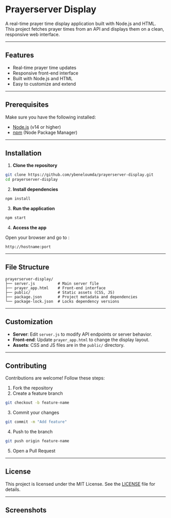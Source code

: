 # Prayerserver Display

&#x20;&#x20;

A real-time prayer time display application built with Node.js and HTML. This project fetches prayer times from an API and displays them on a clean, responsive web interface.

---

## Features

- Real-time prayer time updates
- Responsive front-end interface
- Built with Node.js and HTML
- Easy to customize and extend

---

## Prerequisites

Make sure you have the following installed:

- [Node.js](https://nodejs.org/) (v14 or higher)
- [npm](https://www.npmjs.com/) (Node Package Manager)

---

## Installation

1. **Clone the repository**

```bash
git clone https://github.com/ybeneloumda/prayerserver-display.git
cd prayerserver-display
```

2. **Install dependencies**

```bash
npm install
```

3. **Run the application**

```bash
npm start
```

4. **Access the app**

Open your browser and go to :

```
http://hostname:port
```

---

## File Structure

```
prayerserver-display/
├── server.js          # Main server file
├── prayer_app.html    # Front-end interface
├── public/            # Static assets (CSS, JS)
├── package.json       # Project metadata and dependencies
└── package-lock.json  # Locks dependency versions
```

---

## Customization

- **Server**: Edit `server.js` to modify API endpoints or server behavior.
- **Front-end**: Update `prayer_app.html` to change the display layout.
- **Assets**: CSS and JS files are in the `public/` directory.

---

## Contributing

Contributions are welcome! Follow these steps:

1. Fork the repository
2. Create a feature branch

```bash
git checkout -b feature-name
```

3. Commit your changes

```bash
git commit -m "Add feature"
```

4. Push to the branch

```bash
git push origin feature-name
```

5. Open a Pull Request

---

## License

This project is licensed under the MIT License. See the [LICENSE](LICENSE) file for details.

---

## Screenshots

&#x20;

